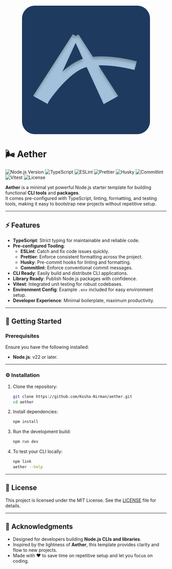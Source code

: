 <p align="center">
  <img src="logo.svg" alt="Logo">
</p>

# 🌬️ Aether

![Node.js Version](https://img.shields.io/badge/Node.js-22%2B-339933?logo=nodedotjs&logoColor=white)
![TypeScript](https://img.shields.io/badge/TypeScript-5%2B-007ACC?logo=typescript&logoColor=white)
![ESLint](https://img.shields.io/badge/ESLint-configured-4B32C3?logo=eslint&logoColor=white)
![Prettier](https://img.shields.io/badge/Prettier-configured-F7B93E?logo=prettier&logoColor=white)
![Husky](https://img.shields.io/badge/Husky-git_hooks-E9573F?logo=git&logoColor=white)
![Commitlint](https://img.shields.io/badge/Commitlint-enforced-000000?logo=commitlint&logoColor=white)
![Vitest](https://img.shields.io/badge/Vitest-testing-646CFF?logo=vitest&logoColor=white)
![License](https://img.shields.io/badge/License-MIT-yellow?logo=open-source-initiative&logoColor=white)

**Aether** is a minimal yet powerful Node.js starter template for building functional **CLI tools** and **packages**.  
It comes pre-configured with TypeScript, linting, formatting, and testing tools, making it easy to bootstrap new projects without repetitive setup.

---

## ⚡ Features

- **TypeScript**: Strict typing for maintainable and reliable code.
- **Pre-configured Tooling**:
  - **ESLint**: Catch and fix code issues quickly.
  - **Prettier**: Enforce consistent formatting across the project.
  - **Husky**: Pre-commit hooks for linting and formatting.
  - **Commitlint**: Enforce conventional commit messages.
- **CLI Ready**: Easily build and distribute CLI applications.
- **Library Ready**: Publish Node.js packages with confidence.
- **Vitest**: Integrated unit testing for robust codebases.
- **Environment Config**: Example `.env` included for easy environment setup.
- **Developer Experience**: Minimal boilerplate, maximum productivity.

---

## 🚀 Getting Started

### Prerequisites

Ensure you have the following installed:

- **Node.js**: v22 or later.

---

### ⚙️ Installation

1. Clone the repository:

   ```bash
   git clone https://github.com/Kosha-Nirman/aether.git
   cd aether
   ```

2. Install dependencies:

   ```bash
   npm install
   ```

3. Run the development build:

   ```bash
   npm run dev
   ```

4. To test your CLI locally:

   ```bash
   npm link
   aether --help
   ```

---

## 📜 License

This project is licensed under the MIT License. See the [LICENSE](LICENSE.md) file for details.

---

## 🙌 Acknowledgments

- Designed for developers building **Node.js CLIs and libraries**.
- Inspired by the lightness of **Aether**, this template provides clarity and flow to new projects.
- Made with ❤️ to save time on repetitive setup and let you focus on coding.
